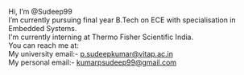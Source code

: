 Hi, I’m @Sudeep99\
I’m currently pursuing final year B.Tech on ECE with specialisation in Embedded Systems.\
I'm currently interning at Thermo Fisher Scientific India.\
You can reach me at:\
My university email:- p.sudeepkumar@vitap.ac.in\
My personal email:- kumarpsudeep99@gmail.com 

<!---
Sudeep99/Sudeep99 is a ✨ special ✨ repository because its `README.md` (this file) appears on your GitHub profile.
You can click the Preview link to take a look at your changes.
--->
